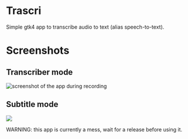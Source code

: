 # Trascri

Simple gtk4 app to transcribe audio to text (alias speech-to-text).

# Screenshots
## Transcriber mode
![screenshot of the app during recording](https://user-images.githubusercontent.com/23294184/205496455-aa6a1992-5eaf-4bb5-9f03-7334614fd676.png)

## Subtitle mode
![](https://user-images.githubusercontent.com/23294184/209445577-8a7ecef1-6159-48de-8922-d8fe1ff77a0a.png)

WARNING: this app is currently a mess, wait for a release before using it.
